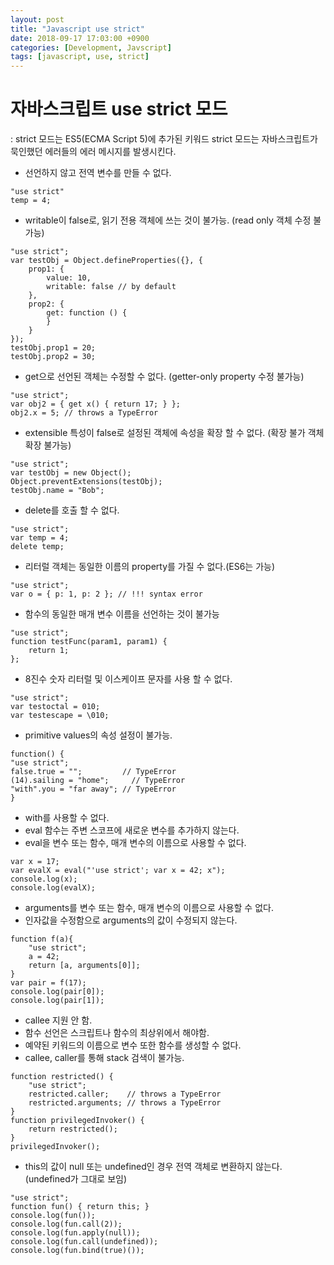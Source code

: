 ```yaml
---
layout: post
title: "Javascript use strict"
date: 2018-09-17 17:03:00 +0900
categories: [Development, Javscript]
tags: [javascript, use, strict]
---
```


자바스크립트 use strict 모드
===========

: strict 모드는 ES5(ECMA Script 5)에 추가된 키워드
strict 모드는 자바스크립트가 묵인했던 에러들의 에러 메시지를 발생시킨다.

- 선언하지 않고 전역 변수를 만들 수 없다.
```{.javascript}
"use strict"
temp = 4;
```

- writable이 false로, 읽기 전용 객체에 쓰는 것이 불가능. (read only 객체 수정 불가능)
```{.javascript}
"use strict";
var testObj = Object.defineProperties({}, {
    prop1: {
        value: 10,
        writable: false // by default
    },
    prop2: {
        get: function () {
        }
    }
});
testObj.prop1 = 20;
testObj.prop2 = 30;
```

- get으로 선언된 객체는 수정할 수 없다. (getter-only property 수정 불가능)
```{.javascript}
"use strict";
var obj2 = { get x() { return 17; } };
obj2.x = 5; // throws a TypeError
```

- extensible 특성이 false로 설정된 객체에 속성을 확장 할 수 없다. (확장 불가 객체 확장 불가능)
```{.javascript}
"use strict";
var testObj = new Object();
Object.preventExtensions(testObj);
testObj.name = "Bob";
```

- delete를 호출 할 수 없다.
```{.javascript}
"use strict";
var temp = 4;
delete temp;
```

- 리터럴 객체는 동일한 이름의 property를 가질 수 없다.(ES6는 가능)
```{.javascript}
"use strict";
var o = { p: 1, p: 2 }; // !!! syntax error
```
- 함수의 동일한 매개 변수 이름을 선언하는 것이 불가능
```{.javascript}
"use strict";
function testFunc(param1, param1) {
    return 1;
};
```
- 8진수 숫자 리터럴 및 이스케이프 문자를 사용 할 수 없다.
```{.javascript}
"use strict";
var testoctal = 010;
var testescape = \010;
```

- primitive values의 속성 설정이 불가능.
```{.javascript}
function() {
"use strict";
false.true = "";         // TypeError
(14).sailing = "home";     // TypeError
"with".you = "far away"; // TypeError
}
```
- with를 사용할 수 없다.
- eval 함수는 주변 스코프에 새로운 변수를 추가하지 않는다.
- eval을 변수 또는 함수, 매개 변수의 이름으로 사용할 수 없다.
```{.javascript}
var x = 17;
var evalX = eval("'use strict'; var x = 42; x");
console.log(x);
console.log(evalX);
```
- arguments를 변수 또는 함수, 매개 변수의 이름으로 사용할 수 없다.
- 인자값을 수정함으로 arguments의 값이 수정되지 않는다.
```{.javascript}
function f(a){
    "use strict";
    a = 42;
    return [a, arguments[0]];
}
var pair = f(17);
console.log(pair[0]);
console.log(pair[1]);
```
- callee 지원 안 함.
- 함수 선언은 스크립트나 함수의 최상위에서 해야함.
- 예약된 키워드의 이름으로 변수 또한 함수를 생성할 수 없다.
- callee, caller를 통해 stack 검색이 불가능.
```{.javascript}
function restricted() {
    "use strict";
    restricted.caller;    // throws a TypeError
    restricted.arguments; // throws a TypeError
}
function privilegedInvoker() {
    return restricted();
}
privilegedInvoker();
```
- this의 값이 null 또는 undefined인 경우 전역 객체로 변환하지 않는다. (undefined가 그대로 보임)
```{.javascript}
"use strict";
function fun() { return this; }
console.log(fun());
console.log(fun.call(2));
console.log(fun.apply(null));
console.log(fun.call(undefined));
console.log(fun.bind(true)());
```
